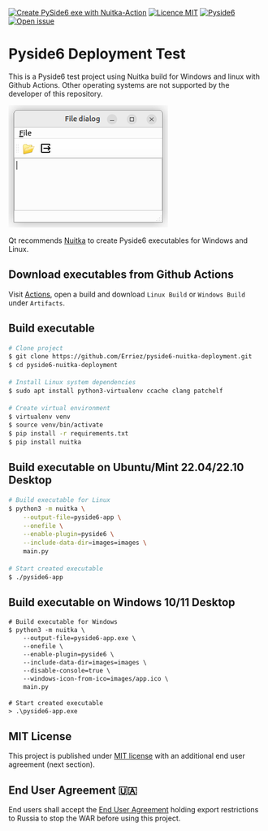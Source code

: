 [![Create PySide6 exe with Nuitka-Action](https://github.com/Erriez/pyside6-nuitka-deployment/actions/workflows/build.yml/badge.svg)](https://github.com/Erriez/pyside6-nuitka-deployment/actions/workflows/build.yml)
[![Licence MIT](https://img.shields.io/badge/license-MIT-green)](https://github.com/Erriez/pyside6-nuitka-deployment/blob/master/LICENSE)
[![Pyside6](https://img.shields.io/badge/pyside6-v6.5.0-informational)](https://github.com/Erriez/pyside6-nuitka-deployment)
[![Open issue](https://shields.io/github/issues-raw/Erriez/pyside6-nuitka-deployment)](https://github.com/Erriez/pyside6-nuitka-deployment/issues)

# Pyside6 Deployment Test

This is a Pyside6 test project using Nuitka build for Windows and linux with
Github Actions. Other operating systems are not supported by the developer of
this repository.

![Pyside6 app screenshot](screenshots/app-screenshot.png)

Qt recommends [Nuitka](https://doc.qt.io/qtforpython-6/deployment/deployment-nuitka.html) 
to create Pyside6 executables for Windows and Linux.

## Download executables from Github Actions

Visit [Actions](https://github.com/Erriez/pyside6-nuitka-test/actions), open
a build and download `Linux Build` or `Windows Build` under `Artifacts`.

## Build executable

```bash
# Clone project
$ git clone https://github.com/Erriez/pyside6-nuitka-deployment.git
$ cd pyside6-nuitka-deployment

# Install Linux system dependencies
$ sudo apt install python3-virtualenv ccache clang patchelf

# Create virtual environment
$ virtualenv venv
$ source venv/bin/activate
$ pip install -r requirements.txt
$ pip install nuitka
```

## Build executable on Ubuntu/Mint 22.04/22.10 Desktop

```bash
# Build executable for Linux
$ python3 -m nuitka \
    --output-file=pyside6-app \
    --onefile \
    --enable-plugin=pyside6 \
    --include-data-dir=images=images \
    main.py

# Start created executable
$ ./pyside6-app
```

## Build executable on Windows 10/11 Desktop

```
# Build executable for Windows
$ python3 -m nuitka \
    --output-file=pyside6-app.exe \
    --onefile \
    --enable-plugin=pyside6 \
    --include-data-dir=images=images \
    --disable-console=true \
    --windows-icon-from-ico=images/app.ico \
    main.py

# Start created executable
> .\pyside6-app.exe
```


## MIT License

This project is published under [MIT license](https://github.com/Erriez/pyside6-nuitka-deployment/blob/master/LICENSE)
with an additional end user agreement (next section).


## End User Agreement :ukraine:

End users shall accept the [End User Agreement](https://github.com/Erriez/pyside6-nuitka-deployment/blob/master/END_USER_AGREEMENT.md)
holding export restrictions to Russia to stop the WAR before using this project.


